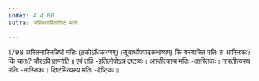 ```yaml
---
index: 4.4.60
sutra: अस्तिनास्तिदिष्टं मतिः

---
```

1798 अस्तिनास्तिदिष्टं मतिः (ठकोऽधिकरणम्) (सूत्रार्थोपपादकभाष्यम्) किं यस्यास्ति मतिः स आस्तिकः? किं चातः? चौरऽपि प्राप्नोति॥ एवं तर्हि -इतिलोपोऽत्र द्रष्टव्यः। अस्तीत्यस्य मतिः -आस्तिकः। नास्तीत्यस्य मतिः -नास्तिकः। दिष्टमित्यस्य मतिः -दैष्टिकः॥